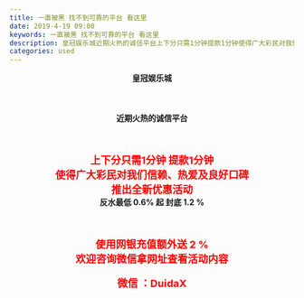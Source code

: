```yaml
---
title: 一直被黑 找不到可靠的平台 看这里
date: 2019-4-19 09:00
keywords: 一直被黑 找不到可靠的平台 看这里
description: 皇冠娱乐城近期火热的诚信平台上下分只需1分钟提款1分钟使得广大彩民对我们信赖、热爱及良好口碑推出全新优惠活动反水最低0.6%起封底1.2%使用网银充值额外送2%欢迎咨询微信拿网址查看活动内容微信：DuidaX
categories: used
---
```

<td class="t_f" id="postmessage_3546273">

<div align="center"><strong>皇冠娱乐城</strong></div><br/>
<br/>
<br/>
<div align="center"><strong>近期火热的诚信平台</strong></div><br/>
<br/>
<br/>
<div align="center"><font size="4"><font color="#ff0000"><strong>上下分只需1分钟 提款1分钟</strong></font></font></div><div align="center"><font size="4"><font color="#ff0000"><strong>使得广大彩民对我们信赖、热爱及良好口碑</strong></font></font></div><div align="center"><font size="4"><font color="#ff0000"><strong>推出全新优惠活动</strong></font></font></div><div align="center"><strong>反水最低 0.6% 起 封底 1.2 % </strong></div><br/>
<br/>
<br/>
<div align="center"><font size="4"><font color="#ff0000"><strong>使用网银充值额外送 2 % </strong></font></font></div><div align="center"><font size="4"><font color="#ff0000"><strong> 欢迎咨询微信拿网址查看活动内容</strong></font></font></div><br/>
<font size="4"><font color="#ff0000"><div align="center"><strong>微信 ：DuidaX</strong></div><br/>
</font></font><br/>
<br/>
</td>
